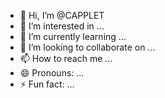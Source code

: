 - 👋 Hi, I’m @CAPPLET
- 👀 I’m interested in ...
- 🌱 I’m currently learning ...
- 💞️ I’m looking to collaborate on ...
- 📫 How to reach me ...
- 😄 Pronouns: ...
- ⚡ Fun fact: ...

<!---
CAPPLET/CAPPLET is a ✨ special ✨ repository because its `README.md` (this file) appears on your GitHub profile.
You can click the Preview link to take a look at your changes.
--->
